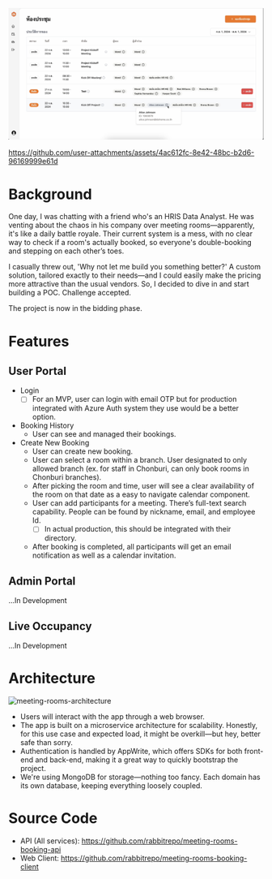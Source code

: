 ![Thumbnail](/demo-thumbnail.png)

https://github.com/user-attachments/assets/4ac612fc-8e42-48bc-b2d6-96169999e61d


# Background

One day, I was chatting with a friend who's an HRIS Data Analyst. He was venting about the chaos in his company over meeting rooms—apparently, it's like a daily battle royale. Their current system is a mess, with no clear way to check if a room's actually booked, so everyone's double-booking and stepping on each other’s toes.

I casually threw out, 'Why not let me build you something better?' A custom solution, tailored exactly to their needs—and I could easily make the pricing more attractive than the usual vendors. So, I decided to dive in and start building a POC. Challenge accepted.

The project is now in the bidding phase.

# Features

## User Portal
- Login
    - [ ]  For an MVP, user can login with email OTP but for production integrated with Azure Auth system they use would be a better option.
- Booking History
    - User can see and managed their bookings.
- Create New Booking
    - User can create new booking.
    - User can select a room within a branch. User designated to only allowed branch (ex. for staff in Chonburi, can only book rooms in Chonburi branches).
    - After picking the room and time, user will see a clear availability of the room on that date as a easy to navigate calendar component.
    - User can add participants for a meeting. There’s full-text search capability. People can be found by nickname, email, and employee Id.
        - [ ]  In actual production, this should be integrated with their directory.
    - After booking is completed, all participants will get an email notification as well as a calendar invitation.

## Admin Portal

…In Development

## Live Occupancy

…In Development

# Architecture

![meeting-rooms-architecture](https://github.com/user-attachments/assets/92af2400-3808-4e7b-af20-a9d10a350e3c)

- Users will interact with the app through a web browser.
- The app is built on a microservice architecture for scalability. Honestly, for this use case and expected load, it might be overkill—but hey, better safe than sorry.
- Authentication is handled by AppWrite, which offers SDKs for both front-end and back-end, making it a great way to quickly bootstrap the project.
- We're using MongoDB for storage—nothing too fancy. Each domain has its own database, keeping everything loosely coupled.

# Source Code
- API (All services): https://github.com/rabbitrepo/meeting-rooms-booking-api
- Web Client: https://github.com/rabbitrepo/meeting-rooms-booking-client
